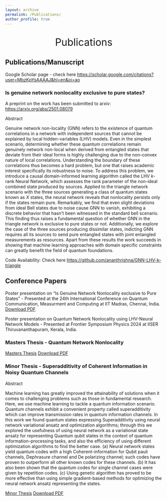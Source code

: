 ```yaml
---
layout: archive
permalink: /Publications/
author_profile: true
---
```


<p style="text-align:center;font-size: 32px;">Publications</p>


## Publications/Manuscript

Google Scholar page - check here https://scholar.google.com/citations?user=MbzKpYsAAAAJ&hl=en&oi=ao

### Is genuine network nonlocality exclusive to pure states?

A preprint on the work has been submitted to arxiv: https://arxiv.org/abs/2501.08079

Abstract

Genuine network non-locality (GNN) refers to the existence of quantum correlations in a network with independent sources that cannot be explained by local hidden-variables (LHV) models. Even in the simplest scenario, determining whether these quantum correlations remain genuinely network non-local when derived from entangled states that deviate from their ideal forms is highly challenging due to the non-convex nature of local correlations. Understanding the boundary of these correlations thus becomes a hard problem, but one that raises academic interest specifically its robustness to noise. To address this problem, we introduce a causal domain-informed learning algorithm called the LHV $k$-rank Neural Network, which assesses the rank parameter of the non-ideal combined state produced by sources. Applied to the triangle network scenario with the three sources generating a class of quantum states known as $X$ states, the neural network reveals that nonlocality persists only if the states remain pure. Remarkably, we find that even slight deviations from ideal Bell states due to noise cause GNN to vanish, exhibiting a discrete behavior that hasn't been witnessed in the standard bell scenario. This finding thus raises a fundamental question of whether GNN in the triangle network is exclusive to pure states or not. Additionally, we explore the case of the three sources producing dissimilar states, indicting GNN requires all its sources to send pure entangled states with joint entangled measurements as resources. Apart from these results the work succeeds in showing that machine learning approaches with domain specific constraints can greatly benefit the field of quantum foundations.

Code Availability: Check here https://github.com/ananthrishna/GNN-LHV-k-triangle

## Conference Papers

Poster presentation on “Is Genuine Network Nonlocality exclusive to Pure States” - Presented at the 24th International Conference on Quantum Communication, Measurment and Computing at IIT Madras, Chennai, India. [Download PDF](/files/QNN_QCMC_Poster.pdf) 

Poster presentation on Quantum Network Nonlocality using LHV-Neural Network Models - Presented at Frontier Symposium Physics 2024 at IISER Thiruvananthapuram, Kerala, India.


### Masters Thesis - Quantum Network Nonlocality

[Masters Thesis](/files/MastersThesis.md) 
[Download PDF](/files/Masters_Thesis.pdf)

### Minor Thesis - Superadditivity of Coherent Information in Noisy Quantum Channels

Abstract

 Machine learning has greatly improved the attainability of solutions when it comes to challenging problems such as those in fundamental research. Here, we use machine learning to tackle a quantum information scenario. Quantum channels exhibit a convenient property called superadditivity which can improve transmission rates in quantum information channels. In this work we found quantum states expressing Superadditivity using neural network variational ansatz and optimization algorithms; through this we explored the usefulness of using neural network as a variational state ansatz for representing Quantum qubit states in the context of quantum information-processing tasks, and also the efficiency of using different optimization algorithms to find the better case. (a) Neural network states yield quantum codes with a high Coherent-information for Qubit pauli channels, Dephrasure channel and De polarizing channel; such codes have proven to outperform all other known codes for these channels. (b) It has also been shown that the quantum codes for single channel cases were given by repetition codes. (c) Using genetic algorithm has proved to be more effective than using simple gradient-based methods for optimizing the neural network ansatz representing the states.

[Minor Thesis](/files/MinorThesis.md) 
[Download PDF](/files/Minor_Thesis.pdf)
